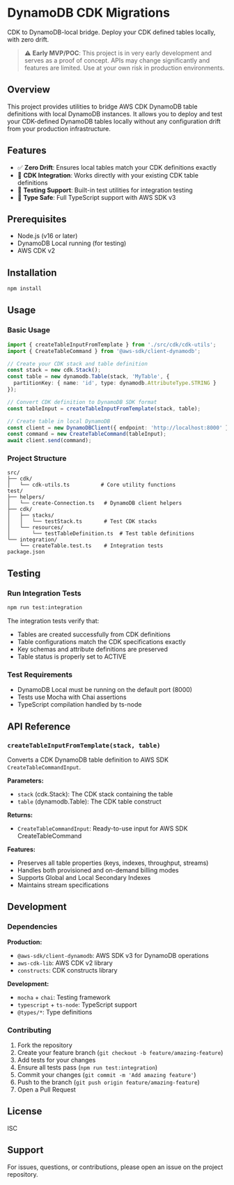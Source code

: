 # DynamoDB CDK Migrations

CDK to DynamoDB-local bridge. Deploy your CDK defined tables locally, with zero drift.

> ⚠️ **Early MVP/POC**: This project is in very early development and serves as a proof of concept. APIs may change significantly and features are limited. Use at your own risk in production environments.

## Overview

This project provides utilities to bridge AWS CDK DynamoDB table definitions with local DynamoDB instances. It allows you to deploy and test your CDK-defined DynamoDB tables locally without any configuration drift from your production infrastructure.

## Features

- ✅ **Zero Drift**: Ensures local tables match your CDK definitions exactly
- 🔧 **CDK Integration**: Works directly with your existing CDK table definitions
- 🧪 **Testing Support**: Built-in test utilities for integration testing
- 📝 **Type Safe**: Full TypeScript support with AWS SDK v3

## Prerequisites

- Node.js (v16 or later)
- DynamoDB Local running (for testing)
- AWS CDK v2

## Installation

```bash
npm install
```

## Usage

### Basic Usage

```typescript
import { createTableInputFromTemplate } from './src/cdk/cdk-utils';
import { CreateTableCommand } from '@aws-sdk/client-dynamodb';

// Create your CDK stack and table definition
const stack = new cdk.Stack();
const table = new dynamodb.Table(stack, 'MyTable', {
  partitionKey: { name: 'id', type: dynamodb.AttributeType.STRING }
});

// Convert CDK definition to DynamoDB SDK format
const tableInput = createTableInputFromTemplate(stack, table);

// Create table in local DynamoDB
const client = new DynamoDBClient({ endpoint: 'http://localhost:8000' });
const command = new CreateTableCommand(tableInput);
await client.send(command);
```

### Project Structure

```
src/
├── cdk/
│   └── cdk-utils.ts          # Core utility functions
test/
├── helpers/
│   └── create-Connection.ts   # DynamoDB client helpers
├── cdk/
│   ├── stacks/
│   │   └── testStack.ts       # Test CDK stacks
│   └── resources/
│       └── testTableDefinition.ts  # Test table definitions
└── integration/
    └── createTable.test.ts    # Integration tests
package.json
```

## Testing

### Run Integration Tests

```bash
npm run test:integration
```

The integration tests verify that:
- Tables are created successfully from CDK definitions
- Table configurations match the CDK specifications exactly
- Key schemas and attribute definitions are preserved
- Table status is properly set to ACTIVE

### Test Requirements

- DynamoDB Local must be running on the default port (8000)
- Tests use Mocha with Chai assertions
- TypeScript compilation handled by ts-node

## API Reference

### `createTableInputFromTemplate(stack, table)`

Converts a CDK DynamoDB table definition to AWS SDK `CreateTableCommandInput`.

**Parameters:**
- `stack` (cdk.Stack): The CDK stack containing the table
- `table` (dynamodb.Table): The CDK table construct

**Returns:**
- `CreateTableCommandInput`: Ready-to-use input for AWS SDK CreateTableCommand

**Features:**
- Preserves all table properties (keys, indexes, throughput, streams)
- Handles both provisioned and on-demand billing modes
- Supports Global and Local Secondary Indexes
- Maintains stream specifications

## Development

### Dependencies

**Production:**
- `@aws-sdk/client-dynamodb`: AWS SDK v3 for DynamoDB operations
- `aws-cdk-lib`: AWS CDK v2 library
- `constructs`: CDK constructs library

**Development:**
- `mocha` + `chai`: Testing framework
- `typescript` + `ts-node`: TypeScript support
- `@types/*`: Type definitions

### Contributing

1. Fork the repository
2. Create your feature branch (`git checkout -b feature/amazing-feature`)
3. Add tests for your changes
4. Ensure all tests pass (`npm run test:integration`)
5. Commit your changes (`git commit -m 'Add amazing feature'`)
6. Push to the branch (`git push origin feature/amazing-feature`)
7. Open a Pull Request

## License

ISC

## Support

For issues, questions, or contributions, please open an issue on the project repository.
